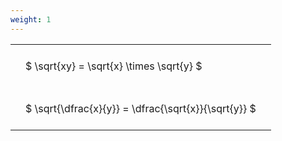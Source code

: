 ```yaml
---
weight: 1
---
```


<style type="text/css">
#T_4f920 th.col_heading {
  text-align: left;
  font-size: 1em;
}
#T_4f920 td {
  text-align: left;
  font-size: 1em;
  padding: 1.5em;
}
</style>
<table id="T_4f920">
  <thead>
  </thead>
  <tbody>
    <tr>
      <td id="T_4f920_row0_col0" class="data row0 col0" >$ \sqrt{xy} = \sqrt{x} \times \sqrt{y} $</td>
    </tr>
    <tr>
      <td id="T_4f920_row1_col0" class="data row1 col0" >$ \sqrt{\dfrac{x}{y}} = \dfrac{\sqrt{x}}{\sqrt{y}} $</td>
    </tr>
  </tbody>
</table>
